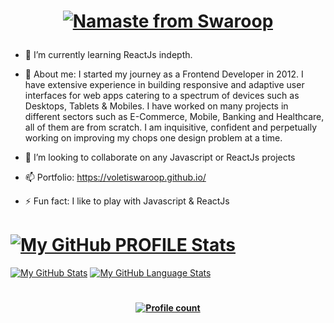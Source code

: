 # <p align="center"> [![Namaste from Swaroop](https://img.shields.io/badge/Namaste%20from%20Swaroop%20Voleti-black?&style=for-the-badge)]() </p>

- 🌱 I’m currently learning ReactJs indepth.

- 💬 About me: I started my journey as a Frontend Developer in 2012. I have extensive experience in building responsive and adaptive user interfaces for web apps catering to a spectrum of devices such as Desktops, Tablets & Mobiles. I have worked on many projects in different sectors such as E-Commerce, Mobile, Banking and Healthcare, all of them are from scratch. I am inquisitive, confident and perpetually working on improving my chops one design problem at a time.

- 👯 I’m looking to collaborate on any Javascript or ReactJs projects

- 📫 Portfolio: https://voletiswaroop.github.io/

- ⚡ Fun fact: I like to play with Javascript & ReactJs

<!-- ## Im Proficient at -->

<!-- #### <p align="center"> <img src="https://github.com/voletiswaroop/voletiswaroop/blob/develop/assets/react.png" alt="react"> <img src="https://github.com/voletiswaroop/voletiswaroop/blob/develop/assets/js.png" alt="js"> <img src="https://github.com/voletiswaroop/voletiswaroop/blob/develop/assets/html.png" alt="html/css"> <img src="https://github.com/voletiswaroop/voletiswaroop/blob/develop/assets/bootstrap.png" alt="bootstrap"> </p><p align="center> <img src="https://github.com/voletiswaroop/voletiswaroop/blob/develop/assets/github.png" alt="github"> <img src="https://github.com/voletiswaroop/voletiswaroop/blob/develop/assets/adobe-analytics.png" alt="adobe-analytics"> <img src="https://github.com/voletiswaroop/voletiswaroop/blob/develop/assets/browserstack.png" alt="browserstack"></p> -->

<!-- #### <ul><li style="display:inline-block; width:150px;">ReactJs</li><li style="display:inline-block; width:150px;">Javascript</li><li style="display:inline-block; width:150px;">ES6</li><li style="display:inline-block; width:150px;">Charts</li><li style="display:inline-block; width:150px;">Rest API</li><li style="display:inline-block; width:150px;">NodeJs Basics</li><li style="display:inline-block; width:150px;">HTML</li><li style="display:inline-block; width:150px;">CSS</li><li style="display:inline-block; width:150px;">Sass</li><li style="display:inline-block; width:150px;">Bootstrap</li><li style="display:inline-block; width:150px;">Material</li><li style="display:inline-block; width:150px;">jQuery</li><li style="display:inline-block; width:150px;">JSON</li><li style="display:inline-block; width:150px;">Webpack</li><li style="display:inline-block; width:150px;">Adobe Analytics</li><li style="display:inline-block; width:150px;">A/B Testing</li></ul> -->

# [![My GitHub PROFILE Stats](https://img.shields.io/badge/my%20github%20stats-black?&style=for-the-badge)]()

[![My GitHub Stats](https://github-readme-stats.vercel.app/api/?username=voletiswaroop&count_private=true&theme=tokyonight&showicons=true)]()
[![My GitHub Language Stats](https://github-readme-stats.vercel.app/api/top-langs/?username=voletiswaroop&langs_count=5&theme=tokyonight)]()

#

#### <p align="center"> [![Profile count](https://komarev.com/ghpvc/?username=voletiswaroop)]() </p>
